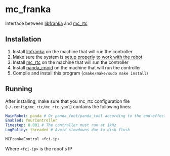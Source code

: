mc_franka
==

Interface between [libfranka] and [mc_rtc]

Installation
--

1. Install [libfranka](https://frankaemika.github.io/docs/installation_linux.html#building-from-source) on the machine that will run the controller
2. Make sure the system is [setup properly to work with the robot](https://frankaemika.github.io/docs/getting_started.html#verifying-the-connection)
3. Install [mc_rtc] on the machine that will run the controller
4. Install [panda_cnoid] on the machine that will run the controller
5. Compile and install this program (`cmake/make/sudo make install`)

Running
--

After installing, make sure that you mc_rtc configuration file (`~/.config/mc_rtc/mc_rtc.yaml`) contains the following lines:

```yaml
MainRobot: panda # Or panda_foot/panda_tool according to the end-effector installed on the robot
Enabled: YourController
Timestep: 0.001 # The controller must run at 1kHz
LogPolicy: threaded # Avoid slowdowns due to disk flush
```


```bash
MCFrankaControl <fci-ip>
```

Where `<fci-ip>` is the robot's IP

[libfranka]: https://github.com/frankaemika/libfranka
[mc_rtc]: http://github.com/jrl-umi3218/mc_rtc
[panda_cnoid]: https://github.com/gergondet/panda_cnoid
